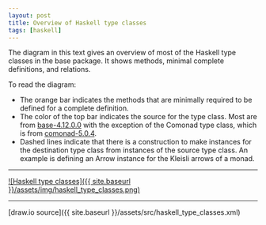 ```yaml
---
layout: post
title: Overview of Haskell type classes
tags: [haskell]
---
```


The diagram in this text gives an overview of most of the Haskell type classes
in the base package. It shows methods, minimal complete definitions, and relations.

To read the diagram:

* The orange bar indicates the methods that are minimally required to be
  defined for a complete definition.
* The color of the top bar indicates the source for the type class. Most are
  from [base-4.12.0.0](http://hackage.haskell.org/package/base-4.12.0.0) with
  the exception of the Comonad type class, which is from
  [comonad-5.0.4](http://hackage.haskell.org/package/comonad-5.0.4).
* Dashed lines indicate that there is a construction to make instances for the
  destination type class from instances of the source type class. An example is
  defining an Arrow instance for the Kleisli arrows of a monad.

---

<a href="{{ site.baseurl }}/assets/img/haskell_type_classes.png">
![Haskell type classes]({{ site.baseurl }}/assets/img/haskell_type_classes.png)
</a>

---

[draw.io source]({{ site.baseurl }}/assets/src/haskell_type_classes.xml)


